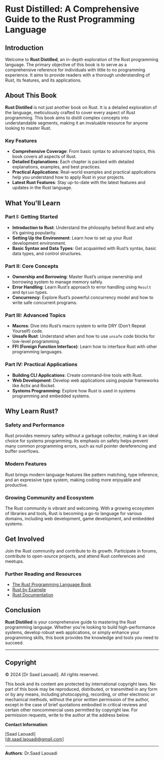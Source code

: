 # Rust Distilled: A Comprehensive Guide to the Rust Programming Language

## Introduction

Welcome to **Rust Distilled**, an in-depth exploration of the Rust programming language. The primary objective of this book is to serve as a comprehensive reference for individuals with little to no programming experience. It aims to provide readers with a thorough understanding of Rust, its features, and its applications.

## About This Book

**Rust Distilled** is not just another book on Rust. It is a detailed exploration of the language, 
meticulously crafted to cover every aspect of Rust programming. This book aims to distill complex 
concepts into understandable segments, making it an invaluable resource for anyone looking to master 
Rust.

### Key Features

- **Comprehensive Coverage**: From basic syntax to advanced topics, this book covers all aspects of 
Rust.
- **Detailed Explanations**: Each chapter is packed with detailed explanations, examples, and best 
practices.
- **Practical Applications**: Real-world examples and practical applications help you understand how 
to apply Rust in your projects.
- **Latest Rust Features**: Stay up-to-date with the latest features and updates in the Rust language.

## What You'll Learn

### Part I: Getting Started

- **Introduction to Rust**: Understand the philosophy behind Rust and why it’s gaining popularity.
- **Setting Up the Environment**: Learn how to set up your Rust development environment.
- **Basic Syntax and Data Types**: Get acquainted with Rust’s syntax, basic data types, and control 
structures.

### Part II: Core Concepts

- **Ownership and Borrowing**: Master Rust’s unique ownership and borrowing system to manage memory 
safely.
- **Error Handling**: Learn Rust’s approach to error handling using `Result` and `Option` types.
- **Concurrency**: Explore Rust’s powerful concurrency model and how to write safe concurrent 
programs.

### Part III: Advanced Topics

- **Macros**: Dive into Rust’s macro system to write DRY (Don’t Repeat Yourself) code.
- **Unsafe Rust**: Understand when and how to use `unsafe` code blocks for low-level programming.
- **FFI (Foreign Function Interface)**: Learn how to interface Rust with other programming languages.

### Part IV: Practical Applications

- **Building CLI Applications**: Create command-line tools with Rust.
- **Web Development**: Develop web applications using popular frameworks like Actix and Rocket.
- **Systems Programming**: Explore how Rust is used in systems programming and embedded systems.

## Why Learn Rust?

### Safety and Performance

Rust provides memory safety without a garbage collector, making it an ideal choice for systems 
programming. Its emphasis on safety helps prevent many common programming errors, such as null pointer 
dereferencing and buffer overflows.

### Modern Features

Rust brings modern language features like pattern matching, type inference, and an expressive type 
system, making coding more enjoyable and productive.

### Growing Community and Ecosystem

The Rust community is vibrant and welcoming. With a growing ecosystem of libraries and tools, Rust is 
becoming a go-to language for various domains, including web development, game development, and 
embedded systems.

## Get Involved

Join the Rust community and contribute to its growth. Participate in forums, contribute to open-source 
projects, and attend Rust conferences and meetups.

### Further Reading and Resources

- [The Rust Programming Language Book](https://doc.rust-lang.org/book/)
- [Rust by Example](https://doc.rust-lang.org/rust-by-example/)
- [Rust Documentation](https://doc.rust-lang.org/)

## Conclusion

**Rust Distilled** is your comprehensive guide to mastering the Rust programming language. Whether 
you’re looking to build high-performance systems, develop robust web applications, or simply enhance 
your programming skills, this book provides the knowledge and tools you need to succeed.

---

## Copyright

© 2024 [Dr Saad Laouadi]. All rights reserved.

This book and its content are protected by international copyright laws. No part of this book may be reproduced, distributed, or transmitted in any form or by any means, including photocopying, recording, or other electronic or mechanical methods, without the prior written permission of the author, except in the case of brief quotations embodied in critical reviews and certain other noncommercial uses permitted by copyright law. For permission requests, write to the author at the address below.

**Contact Information**:

[Saad Laouadi]  
[dr.saad.laouadi@gmail.com]

---
**Authors**: Dr.Saad Laouadi


